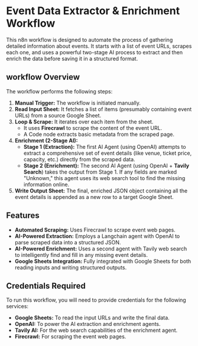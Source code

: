 # Event Data Extractor & Enrichment Workflow

This n8n workflow is designed to automate the process of gathering detailed information about events. It starts with a list of event URLs, scrapes each one, and uses a powerful two-stage AI process to extract and then enrich the data before saving it in a structured format.

##  workflow Overview

The workflow performs the following steps:

1.  **Manual Trigger:** The workflow is initiated manually.
2.  **Read Input Sheet:** It fetches a list of items (presumably containing event URLs) from a source Google Sheet.
3.  **Loop & Scrape:** It iterates over each item from the sheet.
    * It uses **Firecrawl** to scrape the content of the event URL.
    * A Code node extracts basic metadata from the scraped page.
4.  **Enrichment (2-Stage AI):**
    * **Stage 1 (Extraction):** The first AI Agent (using OpenAI) attempts to extract a comprehensive set of event details (like venue, ticket price, capacity, etc.) directly from the scraped data.
    * **Stage 2 (Enrichment):** The second AI Agent (using OpenAI + **Tavily Search**) takes the output from Stage 1. If any fields are marked "Unknown," this agent uses its web search tool to find the missing information online.
5.  **Write Output Sheet:** The final, enriched JSON object containing all the event details is appended as a new row to a target Google Sheet.

## Features

* **Automated Scraping:** Uses Firecrawl to scrape event web pages.
* **AI-Powered Extraction:** Employs a Langchain agent with OpenAI to parse scraped data into a structured JSON.
* **AI-Powered Enrichment:** Uses a second agent with Tavily web search to intelligently find and fill in any missing event details.
* **Google Sheets Integration:** Fully integrated with Google Sheets for both reading inputs and writing structured outputs.

## Credentials Required

To run this workflow, you will need to provide credentials for the following services:

* **Google Sheets:** To read the input URLs and write the final data.
* **OpenAI:** To power the AI extraction and enrichment agents.
* **Tavily AI:** For the web search capabilities of the enrichment agent.
* **Firecrawl:** For scraping the event web pages.
